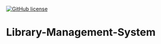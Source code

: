 <a href="https://github.com/Abdul-Moqueet/Library-Management-System/blob/master/LICENSE"><img alt="GitHub license" src="https://img.shields.io/github/license/Abdul-Moqueet/Library-Management-System"></a>

# Library-Management-System
